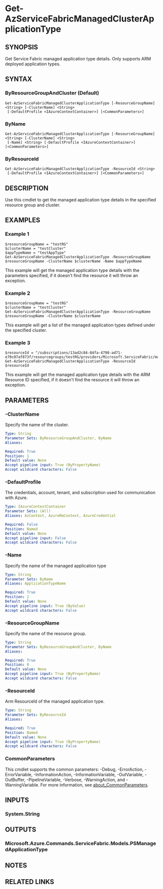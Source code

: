 ﻿---
external help file: Microsoft.Azure.PowerShell.Cmdlets.ServiceFabric.dll-Help.xml
Module Name: Az.ServiceFabric
online version: https://learn.microsoft.com/powershell/module/az.servicefabric/get-azservicefabricmanagedclusterapplicationtype
schema: 2.0.0
---

# Get-AzServiceFabricManagedClusterApplicationType

## SYNOPSIS
Get Service Fabric managed application type details.
Only supports ARM deployed application types.

## SYNTAX

### ByResourceGroupAndCluster (Default)
```
Get-AzServiceFabricManagedClusterApplicationType [-ResourceGroupName] <String> [-ClusterName] <String>
 [-DefaultProfile <IAzureContextContainer>] [<CommonParameters>]
```

### ByName
```
Get-AzServiceFabricManagedClusterApplicationType [-ResourceGroupName] <String> [-ClusterName] <String>
 [-Name] <String> [-DefaultProfile <IAzureContextContainer>] [<CommonParameters>]
```

### ByResourceId
```
Get-AzServiceFabricManagedClusterApplicationType -ResourceId <String>
 [-DefaultProfile <IAzureContextContainer>] [<CommonParameters>]
```

## DESCRIPTION
Use this cmdlet to get the managed application type details in the specified resource group and cluster.

## EXAMPLES

### Example 1
```
$resourceGroupName = "testRG"
$clusterName = "testCluster"
$appTypeName = "testAppType"
Get-AzServiceFabricManagedClusterApplicationType -ResourceGroupName $resourceGroupName -ClusterName $clusterName -Name $appTypeName
```

This example will get the managed application type details with the parameters specified, if it doesn't find the resource it will throw an exception.

### Example 2
```
$resourceGroupName = "testRG"
$clusterName = "testCluster"
Get-AzServiceFabricManagedClusterApplicationType -ResourceGroupName $resourceGroupName -ClusterName $clusterName
```

This example will get a list of the managed application types defined under the specified cluster.

### Example 3
```
$resourceId = "/subscriptions/13ad2c84-84fa-4798-ad71-e70c07af873f/resourcegroups/testRG/providers/Microsoft.ServiceFabric/managedClusters/testCluster/applicationTypes/testAppType"
Get-AzServiceFabricManagedClusterApplicationType -ResourceId $resourceId
```

This example will get the managed application type details with the ARM Resource ID specified, if it doesn't find the resource it will throw an exception.

## PARAMETERS

### -ClusterName
Specify the name of the cluster.

```yaml
Type: String
Parameter Sets: ByResourceGroupAndCluster, ByName
Aliases:

Required: True
Position: 1
Default value: None
Accept pipeline input: True (ByPropertyName)
Accept wildcard characters: False
```

### -DefaultProfile
The credentials, account, tenant, and subscription used for communication with Azure.

```yaml
Type: IAzureContextContainer
Parameter Sets: (All)
Aliases: AzContext, AzureRmContext, AzureCredential

Required: False
Position: Named
Default value: None
Accept pipeline input: False
Accept wildcard characters: False
```

### -Name
Specify the name of the managed application type

```yaml
Type: String
Parameter Sets: ByName
Aliases: ApplicationTypeName

Required: True
Position: 2
Default value: None
Accept pipeline input: True (ByValue)
Accept wildcard characters: False
```

### -ResourceGroupName
Specify the name of the resource group.

```yaml
Type: String
Parameter Sets: ByResourceGroupAndCluster, ByName
Aliases:

Required: True
Position: 0
Default value: None
Accept pipeline input: True (ByPropertyName)
Accept wildcard characters: False
```

### -ResourceId
Arm ResourceId of the managed application type.

```yaml
Type: String
Parameter Sets: ByResourceId
Aliases:

Required: True
Position: Named
Default value: None
Accept pipeline input: True (ByPropertyName)
Accept wildcard characters: False
```

### CommonParameters
This cmdlet supports the common parameters: -Debug, -ErrorAction, -ErrorVariable, -InformationAction, -InformationVariable, -OutVariable, -OutBuffer, -PipelineVariable, -Verbose, -WarningAction, and -WarningVariable. For more information, see [about_CommonParameters](http://go.microsoft.com/fwlink/?LinkID=113216).

## INPUTS

### System.String
## OUTPUTS

### Microsoft.Azure.Commands.ServiceFabric.Models.PSManagedApplicationType
## NOTES

## RELATED LINKS
